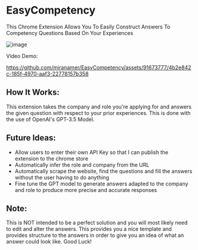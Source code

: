 # EasyCompetency
This Chrome Extension Allows You To Easily Construct Answers To Competency Questions Based On Your Experiences


![image](https://github.com/miranamer/EasyCompetency/assets/91673777/1b572d41-68e5-4c36-9c39-0e8f75e04566)


Video Demo:





https://github.com/miranamer/EasyCompetency/assets/91673777/4b2e842c-185f-4970-aaf3-22778157b358




<h2>How It Works:</h2>
This extension takes the company and role you're applying for and answers the given question with respect to your prior experiences. This is done with the use of OpenAI's GPT-3.5 Model.

<h2>Future Ideas:</h2>
<ul>
  
  <li>Allow users to enter their own API Key so that I can publish the extension to the chrome store</li>
  <li>Automatically infer the role and company from the URL</li>
  <li>Automatically scrape the website, find the questions and fill the answers without the user having to do anything</li>
  <li>Fine tune the GPT model to generate answers adapted to the company and role to produce more precise and accurate responses</li>
  
</ul>


<h2>Note:</h2>
This is NOT intended to be a perfect solution and you will most likely need to edit and alter the answers. This provides you a nice template and provides structure to the answers in order to give you an idea of what an answer could look like. Good Luck!
